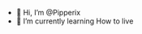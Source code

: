 - 👋 Hi, I’m @Pipperix
- 🌱 I’m currently learning How to live

<!---
- 👀 I’m interested in ...
- 💞️ I’m looking to collaborate on ...
- 📫 How to reach me ...


Pipperix/Pipperix is a ✨ special ✨ repository because its `README.md` (this file) appears on your GitHub profile.
You can click the Preview link to take a look at your changes.
--->
